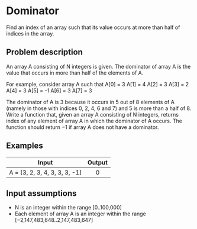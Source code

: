 # Dominator

Find an index of an array such that its value occurs at more than half of indices in the array.

## Problem description

An array A consisting of N integers is given. The dominator of array A is the value that occurs in more than half of the elements of A.

For example, consider array A such that
A[0] = 3    A[1] = 4    A[2] =  3
A[3] = 2    A[4] = 3    A[5] = -1
A[6] = 3    A[7] = 3

The dominator of A is 3 because it occurs in 5 out of 8 elements of A (namely in those with indices 0, 2, 4, 6 and 7) and 5 is more than a half of 8.
Write a function that, given an array A consisting of N integers, returns index of any element of array A in which the dominator of A occurs. 
The function should return −1 if array A does not have a dominator.

## Examples

| Input                         | Output |
|-------------------------------|:------:|
| A = [3, 2, 3, 4, 3, 3, 3, -1] |   0    |

## Input assumptions

* N is an integer within the range [0..100,000]
* Each element of array A is an integer within the range [−2,147,483,648..2,147,483,647]




